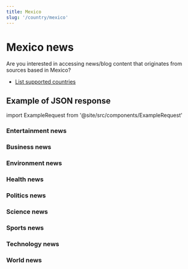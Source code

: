 ```yaml
---
title: Mexico
slug: '/country/mexico'
---
```


# Mexico news

Are you interested in accessing news/blog content that originates from sources based in Mexico?

- [List supported countries](/get-articles/countries)

## Example of JSON response

import ExampleRequest from '@site/src/components/ExampleRequest'

### Entertainment news
<ExampleRequest url="https://apitube.io/v1/news/articles?limit=2&category=news/Arts_and_Entertainment&country=mx"></ExampleRequest>

### Business news
<ExampleRequest url="https://apitube.io/v1/news/articles?limit=2&category=news/Business&country=mx"></ExampleRequest>

### Environment news
<ExampleRequest url="https://apitube.io/v1/news/articles?limit=2&category=news/Environment&country=mx"></ExampleRequest>

### Health news
<ExampleRequest url="https://apitube.io/v1/news/articles?limit=2&category=news/Health&country=mx"></ExampleRequest>

### Politics news
<ExampleRequest url="https://apitube.io/v1/news/articles?limit=2&category=news/Politics&country=mx"></ExampleRequest>

### Science news
<ExampleRequest url="https://apitube.io/v1/news/articles?limit=2&category=news/Science&country=mx"></ExampleRequest>

### Sports news
<ExampleRequest url="https://apitube.io/v1/news/articles?limit=2&category=news/Sports&country=mx"></ExampleRequest>

### Technology news
<ExampleRequest url="https://apitube.io/v1/news/articles?limit=2&category=news/Technology&country=mx"></ExampleRequest>

### World news
<ExampleRequest url="https://apitube.io/v1/news/articles?limit=2&category=news/World&country=mx"></ExampleRequest>
